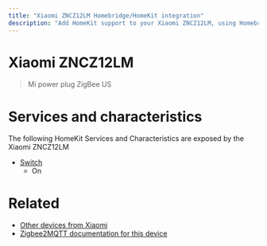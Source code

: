 ```yaml
---
title: "Xiaomi ZNCZ12LM Homebridge/HomeKit integration"
description: "Add HomeKit support to your Xiaomi ZNCZ12LM, using Homebridge, Zigbee2MQTT and homebridge-z2m."
---
```

<!---
This file has been GENERATED using src/docgen/docgen.ts
DO NOT EDIT THIS FILE MANUALLY!
-->
# Xiaomi ZNCZ12LM
> Mi power plug ZigBee US


# Services and characteristics
The following HomeKit Services and Characteristics are exposed by
the Xiaomi ZNCZ12LM

* [Switch](../../switch.md)
  * On


# Related
* [Other devices from Xiaomi](../index.md#xiaomi)
* [Zigbee2MQTT documentation for this device](https://www.zigbee2mqtt.io/devices/ZNCZ12LM.html)